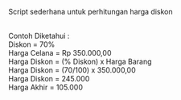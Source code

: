 Script sederhana untuk perhitungan harga diskon

<br>Contoh Diketahui :
<br>Diskon = 70%
<br>Harga Celana = Rp 350.000,00
<br>Harga Diskon = (% Diskon) x Harga Barang
<br>Harga Diskon = (70/100) x 350.000,00
<br>Harga Diskon = 245.000
<br>Harga Akhir = 105.000
